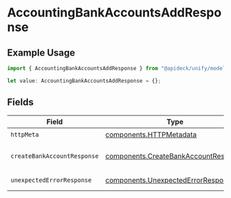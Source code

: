 # AccountingBankAccountsAddResponse

## Example Usage

```typescript
import { AccountingBankAccountsAddResponse } from "@apideck/unify/models/operations";

let value: AccountingBankAccountsAddResponse = {};
```

## Fields

| Field                                                                                        | Type                                                                                         | Required                                                                                     | Description                                                                                  |
| -------------------------------------------------------------------------------------------- | -------------------------------------------------------------------------------------------- | -------------------------------------------------------------------------------------------- | -------------------------------------------------------------------------------------------- |
| `httpMeta`                                                                                   | [components.HTTPMetadata](../../models/components/httpmetadata.md)                           | :heavy_check_mark:                                                                           | N/A                                                                                          |
| `createBankAccountResponse`                                                                  | [components.CreateBankAccountResponse](../../models/components/createbankaccountresponse.md) | :heavy_minus_sign:                                                                           | Bank Account created                                                                         |
| `unexpectedErrorResponse`                                                                    | [components.UnexpectedErrorResponse](../../models/components/unexpectederrorresponse.md)     | :heavy_minus_sign:                                                                           | Unexpected error                                                                             |
